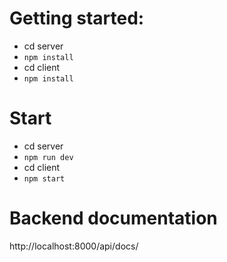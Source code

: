 # Getting started: 
* cd server
* `npm install`
* cd client
* `npm install`

# Start
* cd server
* `npm run dev`
* cd client 
* `npm start`

# Backend documentation
http://localhost:8000/api/docs/
